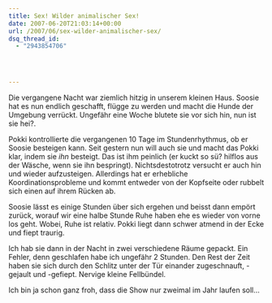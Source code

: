 ```yaml
---
title: Sex! Wilder animalischer Sex!
date: 2007-06-20T21:03:14+00:00
url: /2007/06/sex-wilder-animalischer-sex/
dsq_thread_id:
  - "2943854706"




---
```

Die vergangene Nacht war ziemlich hitzig in unserem kleinen Haus. Soosie hat es nun endlich geschafft, flügge zu werden und macht die Hunde der Umgebung verrückt. Ungefähr eine Woche blutete sie vor sich hin, nun ist sie hei?.

Pokki kontrollierte die vergangenen 10 Tage im Stundenrhythmus, ob er Soosie besteigen kann. Seit gestern nun will auch sie und macht das Pokki klar, indem sie _ihn_ besteigt. Das ist ihm peinlich (er kuckt so sü? hilflos aus der Wäsche, wenn sie ihn bespringt). Nichtsdestotrotz versucht er auch hin und wieder aufzusteigen. Allerdings hat er erhebliche Koordinationsprobleme und kommt entweder von der Kopfseite oder rubbelt sich einen auf ihrem Rücken ab.

Soosie lässt es einige Stunden über sich ergehen und beisst dann empört zurück, worauf wir eine halbe Stunde Ruhe haben ehe es wieder von vorne los geht. Wobei, Ruhe ist relativ. Pokki liegt dann schwer atmend in der Ecke und fiept traurig.

Ich hab sie dann in der Nacht in zwei verschiedene Räume gepackt. Ein Fehler, denn geschlafen habe ich ungefähr 2 Stunden. Den Rest der Zeit haben sie sich durch den Schlitz unter der Tür einander zugeschnauft, -gejault und -gefiept. Nervige kleine Fellbündel.

Ich bin ja schon ganz froh, dass die Show nur zweimal im Jahr laufen soll...
